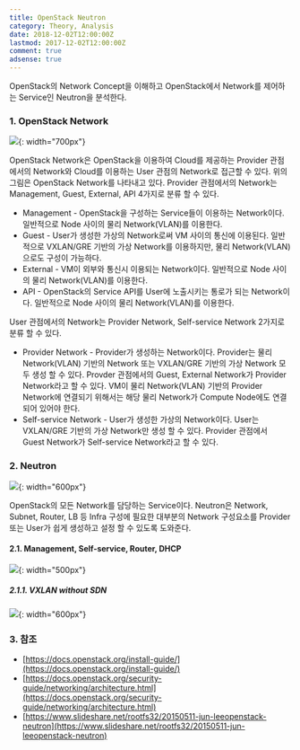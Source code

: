 ```yaml
---
title: OpenStack Neutron
category: Theory, Analysis
date: 2018-12-02T12:00:00Z
lastmod: 2017-12-02T12:00:00Z
comment: true
adsense: true
---
```


OpenStack의 Network Concept을 이해하고 OpenStack에서 Network를 제어하는 Service인 Neutron을 분석한다.

### 1. OpenStack Network

![]({{site.baseurl}}/images/theory_analysis/OpenStack_Neutron/OpenStack_Network.PNG){: width="700px"}

OpenStack Network은 OpenStack을 이용하여 Cloud를 제공하는 Provider 관점에서의 Network와 Cloud를 이용하는 User 관점의 Network로 접근할 수 있다. 위의 그림은 OpenStack Network를 나타내고 있다. Provider 관점에서의 Network는 Management, Guest, External, API 4가지로 분류 할 수 있다.

* Management - OpenStack을 구성하는 Service들이 이용하는 Network이다. 일반적으로 Node 사이의 물리 Network(VLAN)를 이용한다.
* Guest - User가 생성한 가상의 Network로써 VM 사이의 통신에 이용된다. 일반적으로 VXLAN/GRE 기반의 가상 Network를 이용하지만, 물리 Network(VLAN)으로도 구성이 가능하다.
* External - VM이 외부와 통신시 이용되는 Network이다. 일반적으로 Node 사이의 물리 Network(VLAN)를 이용한다.
* API - OpenStack의 Service API를 User에 노출시키는 통로가 되는 Network이다. 일반적으로 Node 사이의 물리 Network(VLAN)를 이용한다.

User 관점에서의 Network는 Provider Network, Self-service Network 2가지로 분류 할 수 있다.

* Provider Network - Provider가 생성하는 Network이다. Provider는 물리 Network(VLAN) 기반의 Network 또는 VXLAN/GRE 기반의 가상 Network 모두 생성 할 수 있다. Provder 관점에서의 Guest, External Network가 Provider Network라고 할 수 있다. VM이 물리 Network(VLAN) 기반의 Provider Network에 연결되기 위해서는 해당 물리 Network가 Compute Node에도 연결되어 있어야 한다.
* Self-service Network - User가 생성한 가상의 Network이다. User는 VXLAN/GRE 기반의 가상 Network만 생성 할 수 있다. Provider 관점에서 Guest Network가 Self-service Network라고 할 수 있다.

### 2. Neutron

![]({{site.baseurl}}/images/theory_analysis/OpenStack_Neutron/Neutron_Architecture.PNG){: width="600px"}

OpenStack의 모든 Network를 담당하는 Service이다. Neutron은 Network, Subnet, Router, LB 등 Infra 구성에 필요한 대부분의 Network 구성요소를 Provider 또는 User가 쉽게 생성하고 설정 할 수 있도록 도와준다.

#### 2.1. Management, Self-service, Router, DHCP

![]({{site.baseurl}}/images/theory_analysis/OpenStack_Neutron/Compute_Node_VXLAN_No_SDN.PNG){: width="500px"}

##### 2.1.1. VXLAN without SDN

![]({{site.baseurl}}/images/theory_analysis/OpenStack_Neutron/Network_Node_VXLAN_No_SDN.PNG){: width="600px"}

### 3. 참조

* [https://docs.openstack.org/install-guide/](https://docs.openstack.org/install-guide/)
* [https://docs.openstack.org/security-guide/networking/architecture.html](https://docs.openstack.org/security-guide/networking/architecture.html)
* [https://www.slideshare.net/rootfs32/20150511-jun-leeopenstack-neutron](https://www.slideshare.net/rootfs32/20150511-jun-leeopenstack-neutron)
